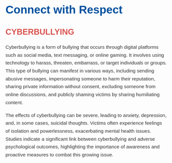 <!DOCTYPE html>
<html lang="en">
<head>
    <meta charset="UTF-8">
    <meta name="viewport" content="width=device-width, initial-scale=1.0">
    <title>Connect with Respect</title>
    <style>
        body {
            font-family: Arial, sans-serif;
            margin: 20px;
            color: #333;
        }
        h1 {
            color: #00509e;
            font-size: 2.5em;
        }
        h2 {
            color: #d9534f;
            font-size: 1.8em;
        }
        p {
            font-size: 1.1em;
            line-height: 1.6;
        }
    </style>
</head>
<body>
    <h1>Connect with Respect</h1>
    <h2>CYBERBULLYING</h2>
    <p>
        Cyberbullying is a form of bullying that occurs through digital platforms such as social media, text
        messaging, or online gaming. It involves using technology to harass, threaten, embarrass, or target
        individuals or groups. This type of bullying can manifest in various ways, including sending abusive
        messages, impersonating someone to harm their reputation, sharing private information without
        consent, excluding someone from online discussions, and publicly shaming victims by sharing
        humiliating content.
    </p>
    <p>
        The effects of cyberbullying can be severe, leading to anxiety, depression, and, in some cases, suicidal
        thoughts. Victims often experience feelings of isolation and powerlessness, exacerbating mental health
        issues. Studies indicate a significant link between cyberbullying and adverse psychological outcomes,
        highlighting the importance of awareness and proactive measures to combat this growing issue.
    </p>
</body>
</html>

